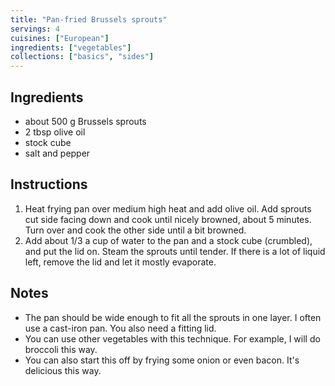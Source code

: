 ```yaml
---
title: "Pan-fried Brussels sprouts"
servings: 4
cuisines: ["European"]
ingredients: ["vegetables"]
collections: ["basics", "sides"]
---
```


## Ingredients

- about 500 g Brussels sprouts
- 2 tbsp olive oil
- stock cube
- salt and pepper

## Instructions

1. Heat frying pan over medium high heat and add olive oil. Add sprouts cut side facing down and cook until nicely browned, about 5 minutes. Turn over and cook the other side until a bit browned.
2. Add about 1/3 a cup of water to the pan and a stock cube (crumbled), and put the lid on. Steam the sprouts until tender. If there is a lot of liquid left, remove the lid and let it mostly evaporate.

## Notes

- The pan should be wide enough to fit all the sprouts in one layer. I often use a cast-iron pan. You also need a fitting lid.
- You can use other vegetables with this technique. For example, I will do broccoli this way.
- You can also start this off by frying some onion or even bacon. It's delicious this way.
